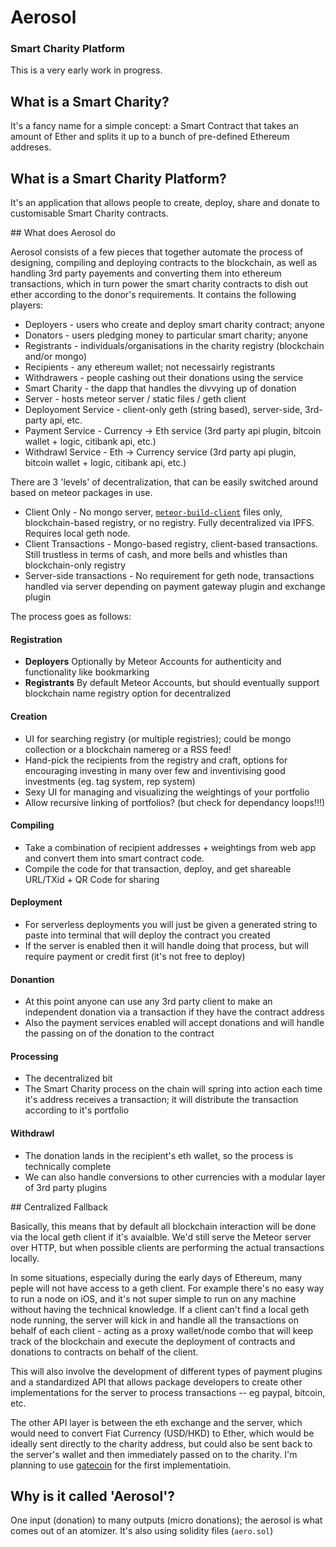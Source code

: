 # Aerosol
### Smart Charity Platform

This is a very early work in progress.

## What is a Smart Charity?

It's a fancy name for a simple concept: a Smart Contract that takes an amount of Ether and splits it up to a bunch of pre-defined Ethereum addreses.

## What is a Smart Charity Platform?

It's an application that allows people to create, deploy, share and donate to customisable Smart Charity contracts.

## What does Aerosol do

Aerosol consists of a few pieces that together automate the process of designing, compiling and deploying contracts to the blockchain, as well as handling 3rd party payements and converting them into ethereum transactions, which in turn power the smart charity contracts to dish out ether according to the donor's requirements. It contains the following players:

* Deployers - users who create and deploy smart charity contract; anyone
* Donators - users pledging money to particular smart charity; anyone
* Registrants - individuals/organisations in the charity registry (blockchain and/or mongo)
* Recipients - any ethereum wallet; not necessairly registrants
* Withdrawers - people cashing out their donations using the service
* Smart Charity - the dapp that handles the divvying up of donation
* Server - hosts meteor server / static files / geth client
* Deployoment Service - client-only geth (string based), server-side, 3rd-party api, etc.
* Payment Service - Currency -> Eth service (3rd party api plugin, bitcoin wallet + logic, citibank api, etc.)
* Withdrawl Service - Eth -> Currency service (3rd party api plugin, bitcoin wallet + logic, citibank api, etc.)

There are 3 'levels' of decentralization, that can be easily switched around based on meteor packages in use.

* Client Only - No mongo server, [`meteor-build-client`](https://github.com/frozeman/meteor-build-client) files only, blockchain-based registry, or no registry. Fully decentralized via IPFS. Requires local geth node.
* Client Transactions - Mongo-based registry, client-based transactions. Still trustless in terms of cash, and more bells and whistles than blockchain-only registry
* Server-side transactions - No requirement for geth node, transactions handled via server depending on payment gateway plugin and exchange plugin

The process goes as follows:

#### Registration

* **Deployers** Optionally by Meteor Accounts for authenticity and functionality like bookmarking
* **Registrants** By default Meteor Accounts, but should eventually support blockchain name registry option for decentralized

#### Creation

* UI for searching registry (or multiple registries); could be mongo collection or a blockchain namereg or a RSS feed!
* Hand-pick the recipients from the registry and craft, options for encouraging investing in many over few and inventivising good investments (eg. tag system, rep system)
* Sexy UI for managing and visualizing the weightings of your portfolio
* Allow recursive linking of portfolios? (but check for dependancy loops!!!)

#### Compiling

* Take a combination of recipient addresses + weightings from web app and convert them into smart contract code.
* Compile the code for that transaction, deploy, and get shareable URL/TXid + QR Code for sharing

#### Deployment

* For serverless deployments you will just be given a generated string to paste into terminal that will deploy the contract you created
* If the server is enabled then it will handle doing that process, but will require payment or credit first (it's not free to deploy)

#### Donantion

* At this point anyone can use any 3rd party client to make an independent donation via a transaction if they have the contract address
* Also the payment services enabled will accept donations and will handle the passing on of the donation to the contract

#### Processing

* The decentralized bit
* The Smart Charity process on the chain will spring into action each time it's address receives a transaction; it will distribute the transaction according to it's portfolio

#### Withdrawl

* The donation lands in the recipient's eth wallet, so the process is technically complete
* We can also handle conversions to other currencies with a modular layer of 3rd party plugins


## Centralized Fallback

Basically, this means that by default all blockchain interaction will be done via the local geth client if it's avaialble. We'd still serve the Meteor server over HTTP, but when possible clients are performing the actual transactions locally.

In some situations, especially during the early days of Ethereum, many peple will not have access to a geth client. For example there's no easy way to run a node on iOS, and it's not super simple to run on any machine without having the technical knowledge. If a client can't find a local geth node running, the server will kick in and handle all the transactions on behalf of each client - acting as a proxy wallet/node combo that will keep track of the blockchain and execute the deployment of contracts and donations to contracts on behalf of the client.

This will also involve the development of different types of payment plugins and a standardized API that allows package developers to create other implementations for the server to process transactions -- eg paypal, bitcoin, etc.

The other API layer is between the eth exchange and the server, which would need to convert Fiat Currency (USD/HKD) to Ether, which would be ideally sent directly to the charity address, but could also be sent back to the server's wallet and then immediately passed on to the charity. I'm planning to use [gatecoin](https://gatecoin.com/) for the first implementatioin.


## Why is it called 'Aerosol'?

One input (donation) to many outputs (micro donations); the aerosol is what comes out of an atomizer. It's also using solidity files (`aero.sol`)